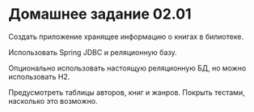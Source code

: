 

Домашнее задание 02.01
=============================

Создать приложение хранящее информацию о книгах в
билиотеке.

Использовать
Spring JDBC и реляционную базу.

Опционально использовать настоящую реляционную БД, но
можно использовать H2.

Предусмотреть таблицы авторов, книг и жанров.
Покрыть тестами, насколько это возможно.